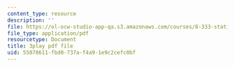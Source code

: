 ```yaml
---
content_type: resource
description: ''
file: https://ol-ocw-studio-app-qa.s3.amazonaws.com/courses/8-333-statistical-mechanics-i-statistical-mechanics-of-particles-fall-2013/55078611fbd0737af4a91e9c2cefc0bf_ybCsMYk5xMg.pdf
file_type: application/pdf
resourcetype: Document
title: 3play pdf file
uid: 55078611-fbd0-737a-f4a9-1e9c2cefc0bf
---
```

